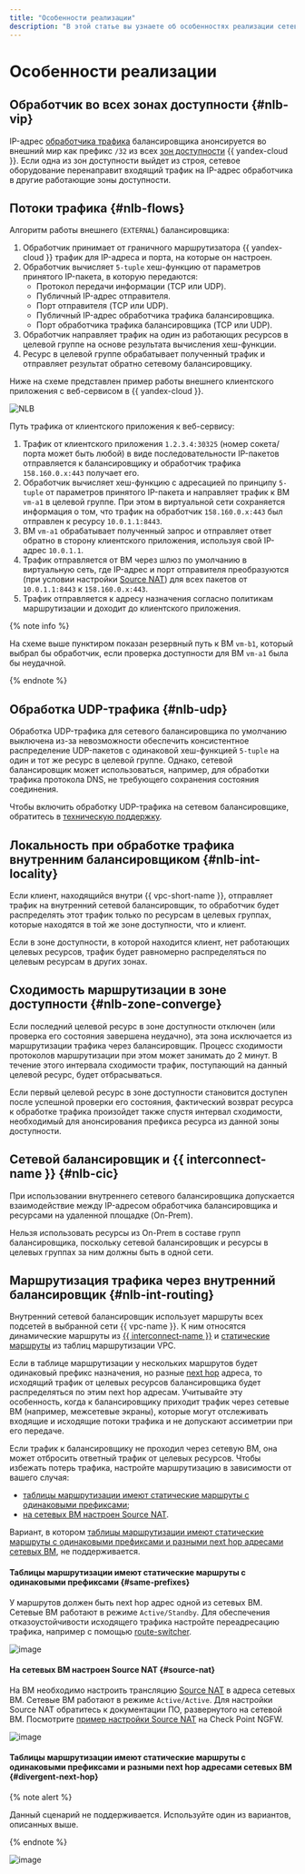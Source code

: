 ```yaml
---
title: "Особенности реализации"
description: "В этой статье вы узнаете об особенностях реализации сетевого балансировщика в {{ yandex-cloud }}: алгоритм работы внешнего балансировщика, обработка UDP-трафика, маршрутизация трафика через внутренний балансировщик и др."
---
```


# Особенности реализации

## Обработчик во всех зонах доступности {#nlb-vip}

IP-адрес [обработчика трафика](listener.md) балансировщика анонсируется во внешний мир как префикс `/32` из всех [зон доступности](../../overview/concepts/geo-scope.md) {{ yandex-cloud }}. Если одна из зон доступности выйдет из строя, сетевое оборудование перенаправит входящий трафик на IP-адрес обработчика в другие работающие зоны доступности.

## Потоки трафика {#nlb-flows}

Алгоритм работы внешнего (`EXTERNAL`) балансировщика:

1. Обработчик принимает от граничного маршрутизатора {{ yandex-cloud }} трафик для IP-адреса и порта, на которые он настроен.
1. Обработчик вычисляет `5-tuple` хеш-функцию от параметров принятого IP-пакета, в которую передаются:
    * Протокол передачи информации (TCP или UDP).
    * Публичный IP-адрес отправителя.
    * Порт отправителя (TCP или UDP).
    * Публичный IP-адрес обработчика трафика балансировщика.
    * Порт обработчика трафика балансировщика (TCP или UDP).
1. Обработчик направляет трафик на один из работающих ресурсов в целевой группе на основе результата вычисления хеш-функции.
1. Ресурс в целевой группе обрабатывает полученный трафик и отправляет результат обратно сетевому балансировщику.

Ниже на схеме представлен пример работы внешнего клиентского приложения с веб-сервисом в {{ yandex-cloud }}.


![NLB](../../_assets/network-load-balancer/nlb-flows.svg)


Путь трафика от клиентского приложения к веб-сервису:

1. Трафик от клиентского приложения `1.2.3.4:30325` (номер сокета/порта может быть любой) в виде последовательности IP-пакетов отправляется к балансировщику и обработчик трафика `158.160.0.x:443` получает его.
1. Обработчик вычисляет хеш-функцию с адресацией по принципу `5-tuple` от параметров принятого IP-пакета и направляет трафик к ВМ `vm-a1` в целевой группе. При этом в виртуальной сети сохраняется информация о том, что трафик на обработчик `158.160.0.x:443` был отправлен к ресурсу `10.0.1.1:8443`.
1. ВМ `vm-a1` обрабатывает полученный запрос и отправляет ответ обратно в сторону клиентского приложения, используя свой IP-адрес `10.0.1.1`.
1. Трафик отправляется от ВМ через шлюз по умолчанию в виртуальную сеть, где IP-адрес и порт отправителя преобразуются (при условии настройки [Source NAT](#source-nat)) для всех пакетов от `10.0.1.1:8443` к `158.160.0.x:443`.
1. Трафик отправляется к адресу назначения согласно политикам маршрутизации и доходит до клиентского приложения.

{% note info %}

На схеме выше пунктиром показан резервный путь к ВМ `vm-b1`, который выбрал бы обработчик, если проверка доступности для ВМ `vm-a1` была бы неудачной.

{% endnote %}

## Обработка UDP-трафика {#nlb-udp}

Обработка UDP-трафика для сетевого балансировщика по умолчанию выключена из-за невозможности обеспечить консистентное распределение UDP-пакетов с одинаковой хеш-функцией `5-tuple` на один и тот же ресурс в целевой группе. Однако, сетевой балансировщик может использоваться, например, для обработки трафика протокола DNS, не требующего сохранения состояния соединения.

Чтобы включить обработку UDP-трафика на сетевом балансировщике, обратитесь в [техническую поддержку](../../support/overview.md).

## Локальность при обработке трафика внутренним балансировщиком {#nlb-int-locality}

Если клиент, находящийся внутри {{ vpc-short-name }}, отправляет трафик на внутренний сетевой балансировщик, то обработчик будет распределять этот трафик только по ресурсам в целевых группах, которые находятся в той же зоне доступности, что и клиент. 

Если в зоне доступности, в которой находится клиент, нет работающих целевых ресурсов, трафик будет равномерно распределяться по целевым ресурсам в других зонах. 

## Сходимость маршрутизации в зоне доступности {#nlb-zone-converge}

Если последний целевой ресурс в зоне доступности отключен (или проверка его состояния завершена неудачно), эта зона исключается из маршрутизации трафика через балансировщик. Процесс сходимости протоколов маршрутизации при этом может занимать до 2 минут. В течение этого интервала сходимости трафик, поступающий на данный целевой ресурс, будет отбрасываться.

Если первый целевой ресурс в зоне доступности становится доступен после успешной проверки его состояния, фактический возврат ресурса к обработке трафика произойдет также спустя интервал сходимости, необходимый для анонсирования префикса ресурса из данной зоны доступности.

## Сетевой балансировщик и {{ interconnect-name }} {#nlb-cic}

При использовании внутреннего сетевого балансировщика допускается взаимодействие между IP-адресом обработчика балансировщика и ресурсами на удаленной площадке (On-Prem).

Нельзя использовать ресурсы из On-Prem в составе групп балансировщика, поскольку сетевой балансировщик и ресурсы в целевых группах за ним должны быть в одной сети.

## Маршрутизация трафика через внутренний балансировщик {#nlb-int-routing}

Внутренний сетевой балансировщик использует маршруты всех подсетей в выбранной сети {{ vpc-name }}. К ним относятся динамические маршруты из [{{ interconnect-name }}](../../interconnect/) и [статические маршруты](../../vpc/concepts/static-routes.md) из таблиц маршрутизации VPC.

Если в таблице маршрутизации у нескольких маршрутов будет одинаковый префикс назначения, но разные [next hop](https://en.wikipedia.org/wiki/Hop_(networking)#Next_hop) адреса, то исходящий трафик от целевых ресурсов балансировщика будет распределяться по этим next hop адресам. Учитывайте эту особенность, когда к балансировщику приходит трафик через сетевые ВМ (например, межсетевые экраны), которые могут отслеживать входящие и исходящие потоки трафика и не допускают ассиметрии при его передаче.

Если трафик к балансировщику не проходил через сетевую ВМ, она может отбросить ответный трафик от целевых ресурсов. Чтобы избежать потерь трафика, настройте маршрутизацию в зависимости от вашего случая:

* [таблицы маршрутизации имеют статические маршруты с одинаковыми префиксами](#same-prefixes);
* [на сетевых ВМ настроен Source NAT](#source-nat).

Вариант, в котором [таблицы маршрутизации имеют статические маршруты с одинаковыми префиксами и разными next hop адресами сетевых ВМ](#divergent-next-hop), не поддерживается.

#### Таблицы маршрутизации имеют статические маршруты с одинаковыми префиксами {#same-prefixes}

У маршрутов должен быть next hop адрес одной из сетевых ВМ. Сетевые ВМ работают в режиме `Active/Standby`. Для обеспечения отказоустойчивости исходящего трафика настройте переадресацию трафика, например с помощью [route-switcher](https://github.com/yandex-cloud-examples/yc-route-switcher/tree/main).

![image](../../_assets/network-load-balancer/nlb-int-routing-1.svg)

#### На сетевых ВМ настроен Source NAT {#source-nat}

На ВМ необходимо настроить трансляцию [Source NAT](https://en.wikipedia.org/wiki/Network_address_translation#SNAT) в адреса сетевых ВМ. Сетевые ВМ работают в режиме `Active/Active`. Для настройки Source NAT обратитесь к документации ПО, развернутого на сетевой ВМ. Посмотрите [пример настройки Source NAT](../../tutorials/routing/high-accessible-dmz.md#setup-static-nat) на Check Point NGFW.

![image](../../_assets/network-load-balancer/nlb-int-routing-2.svg)

#### Таблицы маршрутизации имеют статические маршруты с одинаковыми префиксами и разными next hop адресами сетевых ВМ {#divergent-next-hop}

{% note alert %}

Данный сценарий не поддерживается. Используйте один из вариантов, описанных выше.

{% endnote %}

![image](../../_assets/network-load-balancer/nlb-int-routing-3.svg)
